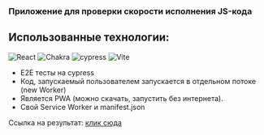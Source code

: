 ### Приложение для проверки скорости исполнения JS-кода

## Использованные технологии:

![React](https://img.shields.io/badge/react-%2320232a.svg?style=for-the-badge&logo=react&logoColor=%2361DAFB) ![Chakra](https://img.shields.io/badge/chakra-%234ED1C5.svg?style=for-the-badge&logo=chakraui&logoColor=white) ![cypress](https://img.shields.io/badge/-cypress-%23E5E5E5?style=for-the-badge&logo=cypress&logoColor=058a5e) ![Vite](https://img.shields.io/badge/vite-%23646CFF.svg?style=for-the-badge&logo=vite&logoColor=white)

- E2E тесты на cypress
- Код, запускаемый пользователем запускается в отдельном потоке (new Worker)
- Является PWA (можно скачать, запустить без интернета).
- Свой Service Worker и manifest.json

Ссылка на результат: [клик сюда](https://react-zamer.vercel.app/)
